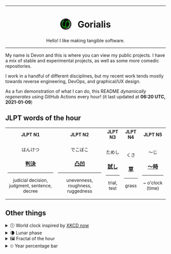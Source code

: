 ***

<h1 align="center">
<sub>
    <img src="readme/resources/avatar.png" height="36">
</sub>
&nbsp;
Gorialis
</h1>
<p align="center">
Hello! I like making tangible software.
</p>

***

My name is Devon and this is where you can view my public projects. I have a mix of stable and experimental projects, as well as some more comedic repositories.

I work in a handful of different disciplines, but my recent work tends mostly towards reverse engineering, DevOps, and graphical/UX design.

As a fun demonstration of what I can do, this README *dynamically regenerates* using GitHub Actions every hour! (it last updated at **06:20 UTC, 2021-01-09**)

<h2>JLPT words of the hour</h2>
<table>
    <tr>
        <th>JLPT N1</th>
        <th>JLPT N2</th>
        <th>JLPT N3</th>
        <th>JLPT N4</th>
        <th>JLPT N5</th>
    </tr>
    <tr>
        <td>
            <p align="center">はんけつ</p>
            <h3 align="center"><b><a href="https://jisho.org/search/%E5%88%A4%E6%B1%BA">判決</a></b></h3>
            <hr>
            <p align="center">judicial decision,<wbr> judgment,<wbr> sentence,<wbr> decree</p>
        </td>
        <td>
            <p align="center">でこぼこ</p>
            <h3 align="center"><b><a href="https://jisho.org/search/%E5%87%B8%E5%87%B9">凸凹</a></b></h3>
            <hr>
            <p align="center">unevenness,<wbr> roughness,<wbr> ruggedness</p>
        </td>
        <td>
            <p align="center">ためし</p>
            <h3 align="center"><b><a href="https://jisho.org/search/%E8%A9%A6%E3%81%97">試し</a></b></h3>
            <hr>
            <p align="center">trial,<wbr> test</p>
        </td>
        <td>
            <p align="center">くさ</p>
            <h3 align="center"><b><a href="https://jisho.org/search/%E8%8D%89">草</a></b></h3>
            <hr>
            <p align="center">grass</p>
        </td>
        <td>
            <p align="center">～じ</p>
            <h3 align="center"><b><a href="https://jisho.org/search/%EF%BD%9E%E6%99%82">～時</a></b></h3>
            <hr>
            <p align="center">~ o'clock (time)</p>
        </td>
    </tr>
</table>

<h2>Other things</h2>
<details>
<summary>🕕  World clock inspired by <a href="https://xkcd.com/now">XKCD now</a></summary>

> <img src="generated/now.png" width="512">

</details>
<details>
<summary>🌘 Lunar phase</summary>

The moon is approximately 88.68% through its phase (Waning Crescent).

</details>
<details>
<summary>&#x1f5bc; Fractal of the hour</summary>

> <img src="generated/fractal.png" width="512">

</details>
<details>
<summary>&#x23f2; Year percentage bar</summary>
<pre><code>2021 [▁▁▁▁▁▁▁▁▁▁▁▁▁▁▁▁▁▁▁▁] 2.26%</code></pre>
</details>

